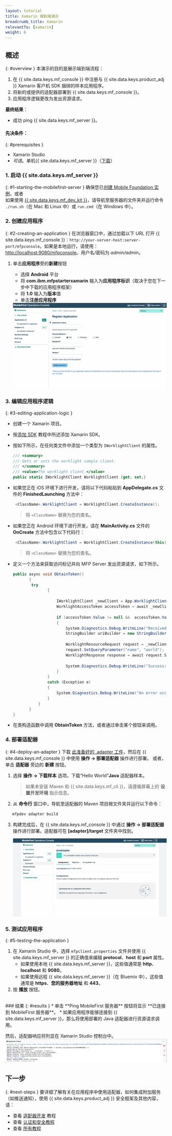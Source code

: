 ```yaml
---
layout: tutorial
title: Xamarin 端到端演示
breadcrumb_title: Xamarin
relevantTo: [xamarin]
weight: 6
---
```

<!-- NLS_CHARSET=UTF-8 -->
## 概述
{: #overview }
本演示的目的是展示端到端流程：

1. 在 {{ site.data.keys.mf_console }} 中注册与 {{ site.data.keys.product_adj }} Xamarin 客户机 SDK 捆绑的样本应用程序。
2. 将新的或提供的适配器部署到 {{ site.data.keys.mf_console }}。  
3. 应用程序逻辑更改为发出资源请求。

**最终结果**：

* 成功 ping {{ site.data.keys.mf_server }}。

#### 先决条件：
{: #prerequisites }
* Xamarin Studio
* *可选*。单机{{ site.data.keys.mf_server }}（[下载]({{site.baseurl}}/downloads)）

### 1. 启动 {{ site.data.keys.mf_server }}
{: #1-starting-the-mobilefirst-server }
确保您已[创建 Mobile Foundation 实例](../../bluemix/using-mobile-foundation)，或者  
如果使用 [{{ site.data.keys.mf_dev_kit }}](../../installation-configuration/development/)，请导航至服务器的文件夹并运行命令 `./run.sh`（在 Mac 和 Linux 中）或 `run.cmd`（在 Windows 中）。

### 2. 创建应用程序
{: #2-creating-an-application }
在浏览器窗口中，通过加载以下 URL 打开 {{ site.data.keys.mf_console }}：`http://your-server-host:server-port/mfpconsole`。如果是本地运行，请使用：[http://localhost:9080/mfpconsole](http://localhost:9080/mfpconsole)。用户名/密码为 *admin/admin*。

1. 单击**应用程序**旁的**新建**按钮
    * 选择 **Android** 平台
    * 将 **com.ibm.mfpstarterxamarin** 输入为**应用程序标识**（取决于您在下一步中下载的应用程序框架）
    * 将 **1.0** 输入为**版本**值
    * 单击**注册应用程序**

    <img class="gifplayer" alt="注册应用程序" src="register-an-application-xamarin.gif"/>

### 3. 编辑应用程序逻辑
{: #3-editing-application-logic }
* 创建一个 Xamarin 项目。
* 按[添加 SDK](../../application-development/sdk/xamarin/) 教程中所述添加 Xamarin SDK。
* 按如下所示，在任何类文件中添加一个类型为 `IWorklightClient` 的属性。

   ```csharp
   /// <summary>
   /// Gets or sets the worklight sample client.
   /// </summary>
   /// <value>The worklight client.</value>
   public static IWorklightClient WorklightClient {get; set;}
   ```
* 如果您正在 iOS 环境下进行开发，请将以下代码粘贴到 **AppDelegate.cs** 文件的 **FinishedLaunching** 方法中：

  ```csharp
   <ClassName>.WorklightClient = WorklightClient.CreateInstance();
  ```
  >将 `<ClassName>` 替换为您的类名。
* 如果您正在 Android 环境下进行开发，请在 **MainActivity.cs** 文件的 **OnCreate** 方法中包含以下代码行：

  ```csharp
   <ClassName>.WorklightClient = WorklightClient.CreateInstance(this);
  ```
  >将 `<ClassName>` 替换为您的类名。
* 定义一个方法来获取访问标记并向 MFP Server 发出资源请求，如下所示。

    ```csharp
    public async void ObtainToken()
           {
            try
                   {
       
                       IWorklightClient _newClient = App.WorklightClient;
                       WorklightAccessToken accessToken = await _newClient.AuthorizationManager.ObtainAccessToken("");
       
                       if (accessToken.Value != null &&  accessToken.Value != "")
                       {
                           System.Diagnostics.Debug.WriteLine("Received the following access token value: " + accessToken.Value);
                           StringBuilder uriBuilder = new StringBuilder().Append("/adapters/javaAdapter/resource/greet");
       
                           WorklightResourceRequest request = _newClient.ResourceRequest(new Uri(uriBuilder.ToString(), UriKind.Relative), "GET");
                           request.SetQueryParameter("name", "world");
                           WorklightResponse response = await request.Send();
       
                           System.Diagnostics.Debug.WriteLine("Success: " + response.ResponseText);
                       }
                   }
                   catch (Exception e)
                   {
                       System.Diagnostics.Debug.WriteLine("An error occurred: '{0}'", e);
                   }
               }
           }
    }
   ```

* 在类构造函数中调用 **ObtainToken** 方法，或者通过单击某个按钮来调用。

### 4. 部署适配器
{: #4-deploy-an-adapter }
下载 [此准备好的 .adapter 工件](../javaAdapter.adapter)，然后在 {{ site.data.keys.mf_console }} 中使用 **操作 → 部署适配器** 操作进行部署。
或者，单击 **适配器** 旁边的 **新建** 按钮。

1. 选择 **操作 → 下载样本** 选项。下载“Hello World”**Java** 适配器样本。

   > 如果未安装 Maven 和 {{ site.data.keys.mf_cli }}，请遵循屏幕上的 **设置开发环境** 指示信息。
2. 从 **命令行** 窗口中，导航至适配器的 Maven 项目根文件夹并运行以下命令：
```bash
   mfpdev adapter build
   ```

3. 构建完成后，在 {{ site.data.keys.mf_console }} 中通过 **操作 → 部署适配器** 操作进行部署。适配器可在 **[adapter]/target** 文件夹中找到。

   <img class="gifplayer" alt="部署适配器" src="create-an-adapter.png"/>

<!-- <img src="device-screen.png" alt="样本应用程序" style="float:right"/>-->
### 5. 测试应用程序
{: #5-testing-the-application }
1. 在 Xamarin Studio 中，选择 `mfpclient.properties` 文件并使用 {{ site.data.keys.mf_server }} 的正确值来编辑 **protocol**、**host** 和 **port** 属性。
    * 如果使用本地 {{ site.data.keys.mf_server }}，这些值通常是 **http**、**localhost** 和 **9080**。
    * 如果使用远程 {{ site.data.keys.mf_server }}（在 Bluemix 中），这些值通常是 **https**、**您的服务器地址** 和 **443**。
2. 按 **播放** 按钮。

<br clear="all"/>
### 结果
{: #results }
* 单击 **Ping MobileFirst 服务器** 按钮将显示 **已连接到 MobileFirst 服务器**。
* 如果应用程序能够连接到 {{ site.data.keys.mf_server }}，那么将使用部署的 Java 适配器进行资源请求调用。

然后，适配器响应将列显在 Xamarin Studio 控制台中。
![成功从 {{ site.data.keys.mf_server }} 调用了资源的应用程序的图像](console-output.png)
## 下一步
{: #next-steps }
要详细了解有关在应用程序中使用适配器，如何集成附加服务（如推送通知），使用 {{ site.data.keys.product_adj }} 安全框架及其他内容，请：

- 查看 [适配器开发](../../adapters/) 教程
- 查看 [认证和安全教程](../../authentication-and-security/)
- 查看 [所有教程](../../all-tutorials)
